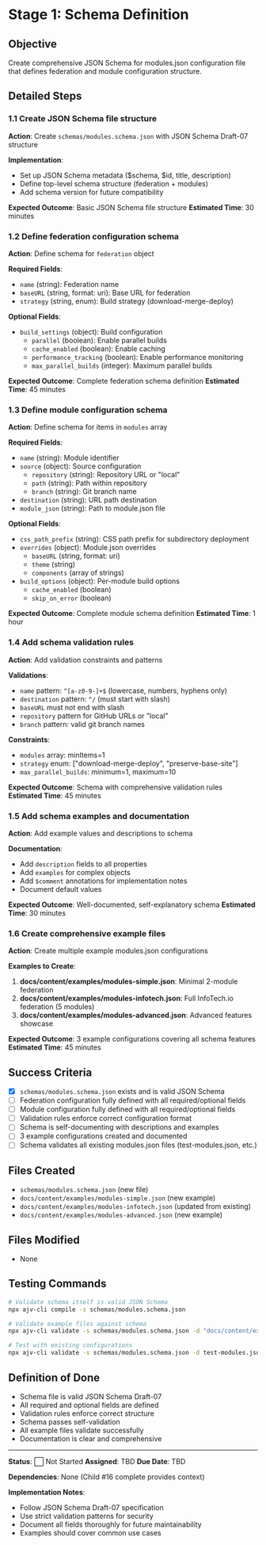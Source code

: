 # Stage 1: Schema Definition

## Objective
Create comprehensive JSON Schema for modules.json configuration file that defines federation and module configuration structure.

## Detailed Steps

### 1.1 Create JSON Schema file structure
**Action**: Create `schemas/modules.schema.json` with JSON Schema Draft-07 structure

**Implementation**:
- Set up JSON Schema metadata ($schema, $id, title, description)
- Define top-level schema structure (federation + modules)
- Add schema version for future compatibility

**Expected Outcome**: Basic JSON Schema file structure
**Estimated Time**: 30 minutes

### 1.2 Define federation configuration schema
**Action**: Define schema for `federation` object

**Required Fields**:
- `name` (string): Federation name
- `baseURL` (string, format: uri): Base URL for federation
- `strategy` (string, enum): Build strategy (download-merge-deploy)

**Optional Fields**:
- `build_settings` (object): Build configuration
  - `parallel` (boolean): Enable parallel builds
  - `cache_enabled` (boolean): Enable caching
  - `performance_tracking` (boolean): Enable performance monitoring
  - `max_parallel_builds` (integer): Maximum parallel builds

**Expected Outcome**: Complete federation schema definition
**Estimated Time**: 45 minutes

### 1.3 Define module configuration schema
**Action**: Define schema for items in `modules` array

**Required Fields**:
- `name` (string): Module identifier
- `source` (object): Source configuration
  - `repository` (string): Repository URL or "local"
  - `path` (string): Path within repository
  - `branch` (string): Git branch name
- `destination` (string): URL path destination
- `module_json` (string): Path to module.json file

**Optional Fields**:
- `css_path_prefix` (string): CSS path prefix for subdirectory deployment
- `overrides` (object): Module.json overrides
  - `baseURL` (string, format: uri)
  - `theme` (string)
  - `components` (array of strings)
- `build_options` (object): Per-module build options
  - `cache_enabled` (boolean)
  - `skip_on_error` (boolean)

**Expected Outcome**: Complete module schema definition
**Estimated Time**: 1 hour

### 1.4 Add schema validation rules
**Action**: Add validation constraints and patterns

**Validations**:
- `name` pattern: `^[a-z0-9-]+$` (lowercase, numbers, hyphens only)
- `destination` pattern: `^/` (must start with slash)
- `baseURL` must not end with slash
- `repository` pattern for GitHub URLs or "local"
- `branch` pattern: valid git branch names

**Constraints**:
- `modules` array: minItems=1
- `strategy` enum: ["download-merge-deploy", "preserve-base-site"]
- `max_parallel_builds`: minimum=1, maximum=10

**Expected Outcome**: Schema with comprehensive validation rules
**Estimated Time**: 45 minutes

### 1.5 Add schema examples and documentation
**Action**: Add example values and descriptions to schema

**Documentation**:
- Add `description` fields to all properties
- Add `examples` for complex objects
- Add `$comment` annotations for implementation notes
- Document default values

**Expected Outcome**: Well-documented, self-explanatory schema
**Estimated Time**: 30 minutes

### 1.6 Create comprehensive example files
**Action**: Create multiple example modules.json configurations

**Examples to Create**:
1. **docs/content/examples/modules-simple.json**: Minimal 2-module federation
2. **docs/content/examples/modules-infotech.json**: Full InfoTech.io federation (5 modules)
3. **docs/content/examples/modules-advanced.json**: Advanced features showcase

**Expected Outcome**: 3 example configurations covering all schema features
**Estimated Time**: 45 minutes

## Success Criteria
- [x] `schemas/modules.schema.json` exists and is valid JSON Schema
- [ ] Federation configuration fully defined with all required/optional fields
- [ ] Module configuration fully defined with all required/optional fields
- [ ] Validation rules enforce correct configuration format
- [ ] Schema is self-documenting with descriptions and examples
- [ ] 3 example configurations created and documented
- [ ] Schema validates all existing modules.json files (test-modules.json, etc.)

## Files Created
- `schemas/modules.schema.json` (new file)
- `docs/content/examples/modules-simple.json` (new example)
- `docs/content/examples/modules-infotech.json` (updated from existing)
- `docs/content/examples/modules-advanced.json` (new example)

## Files Modified
- None

## Testing Commands
```bash
# Validate schema itself is valid JSON Schema
npx ajv-cli compile -s schemas/modules.schema.json

# Validate example files against schema
npx ajv-cli validate -s schemas/modules.schema.json -d "docs/content/examples/modules-*.json"

# Test with existing configurations
npx ajv-cli validate -s schemas/modules.schema.json -d test-modules.json
```

## Definition of Done
- Schema file is valid JSON Schema Draft-07
- All required and optional fields are defined
- Validation rules enforce correct structure
- Schema passes self-validation
- All example files validate successfully
- Documentation is clear and comprehensive

---

**Status**: ⬜ Not Started
**Assigned**: TBD
**Due Date**: TBD

**Dependencies**: None (Child #16 complete provides context)

**Implementation Notes**:
- Follow JSON Schema Draft-07 specification
- Use strict validation patterns for security
- Document all fields thoroughly for future maintainability
- Examples should cover common use cases
